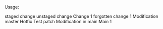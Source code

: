 Usage:
 
staged change
unstaged change
Change 1
forgotten change 1
Modification master
Hotfix
Test patch
Modification in main
Main 1
